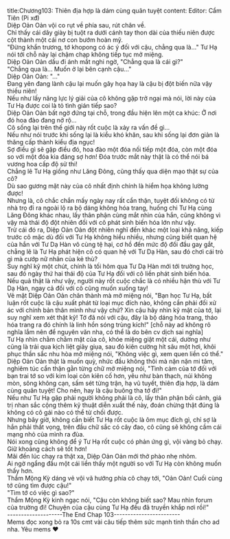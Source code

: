 title:Chương103: Thiên địa hợp là dám cùng quân tuyệt
content:
Editor: Cẩm Tiên (Pi xđ)<br>Diệp Oản Oản vội co rụt về phía sau, rút chân về.<br>Chỉ thấy cái dây giày bị tuột ra dưới cánh tay thon dài của thiếu niên được cột thành một cái nơ con bướm hoàn mỹ.<br>"Đừng khẩn trương, tớ khopong có ác ý đối với cậu, chẳng qua là..." Tư Hạ nói tới chỗ này lại chậm chạp không tiếp tục mở miệng.<br>Diệp Oản Oản dấu đi ánh mắt nghi ngờ, "Chẳng qua là cái gì?"<br>"Chẳng qua là... Muốn ở lại bên cạnh cậu..."<br>Diệp Oản Oản: "..."<br>Đang yên đang lành cậu lại muốn gây họa hay là cậu bị đột biến nữa vậy thiếu niên!<br>Nếu như lấy năng lực lý giải của cô không gặp trở ngại mà nói, lời này của Tư Hạ được coi là tỏ tình gián tiếp sao?<br>Diệp Oản Oản bất ngờ đứng tại chỗ, trong đầu hiện lên một ca khúc: Ở nơi đó hoa đào đang nở rộ...<br>Cô sống lại trên thế giới này rốt cuộc là xảy ra vấn đề gì...<br>Nếu như nói trước khi sống lại là kiểu khó khăn, sau khi sống lại đơn giản là thăng cấp thành kiểu địa ngục!<br>Sợ điều gì sẽ gặp điều đó, hoa đào một đóa nối tiếp một đóa, còn một đóa so với một đóa kia đáng sợ hơn! Đóa trước mắt này thật là có thể nói bá vương hoa cấp độ sử thi!<br>Chẳng lẽ Tư Hạ giống như Lăng Đông, cũng thấy qua diện mạo thật sự của cô?<br>Dù sao gương mặt này của cô nhất định chính là hiểm họa không lường được!<br>Nhưng là, cô chắc chắn mấy ngày nay rất cẩn thận, tuyệt đối không có từ nhà trọ đi ra ngoài lộ ra bộ dáng không hóa trang, huống chi Tư Hạ cùng Lăng Đông khác nhau, lấy thân phận cùng mắt nhìn của hắn, cũng không vì vậy mà thái độ đột nhiên đối với cô phát sinh biến hóa lớn như vậy.<br>Trừ cái đó ra, Diệp Oản Oản đột nhiên nghĩ đến khác một loại khả năng, kiếp trước cô mặc dù đối với Tư Hạ không hiểu nhiều, nhưng cũng biết quan hệ của hắn với Tư Dạ Hàn vô cùng tệ hại, cơ hồ đến mức độ đối đầu gay gắt, chẳng lẽ là Tư Hạ phát hiện cô có quan hệ với Tư Dạ Hàn, sau đó chơi cái trò gì mà cướp nữ nhân của kẻ thù?<br>Suy nghĩ kỹ một chút, chính là tối hôm qua Tư Dạ Hàn mới tới trường học, sau đó ngày thứ hai thái độ của Tư Hạ đối với cô liền phát sinh biến hóa.<br>Nếu quả thật là như vậy, người này rốt cuộc chắc là có nhiều hận thù với Tư Dạ Hàn, ngay cả đối với cô cũng muốn xuống tay!<br>Vẻ mặt Diệp Oản Oản chân thành mà mở miệng nói, "Bạn học Tư Hạ, bất luận rốt cuộc là cậu xuất phát từ loại mục đích nào, không cần phải đối xử ác với chính bản thân mình như vậy chứ? Xin cậu hãy nhìn kỹ mặt của tớ, lại suy nghĩ xem xét thật kỹ! Tớ đã nói với cậu, đây là bộ dáng hóa trang, tháo hóa trang ra đó chính là linh hồn sóng trùng kích!" [chỗ này ad không rõ nghĩa lắm nên để nguyên văn nha, có thể là do bên cv dịch sai nghĩa]<br>Tư Hạ nhìn chằm chằm mặt của cô, khóe miệng giật một cái, dường như cũng là trải qua kịch liệt giãy giụa, sau đó kiên cường hít sâu một hơi, khôi phục thần sắc nhu hòa mở miệng nói, "Không việc gì, xem quen liền có thể."<br>Diệp Oản Oản thật là muốn quỳ, nhức đầu không thôi mà nặn nặn mi tâm, nghiêm túc cẩn thận gằn từng chữ mở miệng nói, "Tình cảm của tớ đối với bạn trai tớ so với kim loại còn kiên cố hơn, yêu như bàn thạch, núi không mòn, sông không cạn, sấm sét từng trận, hạ vũ tuyết, thiên địa hợp, là dám cùng quân tuyệt! Cho nên, hay là cậu buông tha tớ đi!"<br>Nếu như Tư Hạ gặp phải người không phải là cô, lấy thân phận bối cảnh, giá trị nhan sắc cộng thêm kỹ thuật diễn xuất thế này, đoán chừng thật đúng là không có cô gái nào có thể từ chối được.<br>Nhưng bây giờ, không cần biết Tư Hạ rốt cuộc là ôm mục đích gì, chỉ sợ là hắn phải thất vọng, trên đầu chữ sắc có cây đao, cô cũng sẽ không cầm cái mạng nhỏ của mình ra đùa.<br>Nói xong cũng không để ý Tư Hạ rốt cuộc có phản ứng gì, vội vàng bỏ chạy.<br>Giữ khoảng cách sẽ tốt hơn!<br>Mãi đến lúc chạy ra thật xa, Diệp Oản Oản mới thở phào nhẹ nhõm.<br>Ai ngờ ngẩng đầu một cái liền thấy một người so với Tư Hạ còn không muốn thấy hơn.<br>Thẩm Mộng Kỳ dáng vẻ vội vã hướng phía cô chạy tới, "Oản Oản! Cuối cùng tớ cũng tìm được cậu!"<br>"Tìm tớ có việc gì sao?"<br>Thẩm Mộng Kỳ kinh ngạc nói, "Cậu còn không biết sao? Mau nhìn forum của trường đi! Chuyện của cậu cùng Tư Hạ đều đã truyền khắp nơi rồi!"<br>--------------------The End Chap 103------------------------<br>Mems đọc xong bỏ ra 10s cmt vài câu tiếp thêm sức mạnh tinh thần cho ad nha. Yêu mems ❤